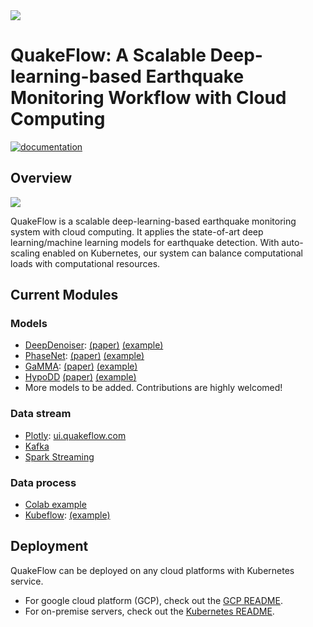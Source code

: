 <img src="https://raw.githubusercontent.com/wayneweiqiang/QuakeFlow/master/docs/assets/logo.png">

# QuakeFlow: A Scalable Deep-learning-based Earthquake Monitoring Workflow with Cloud Computing
[![documentation](https://github.com/wayneweiqiang/QuakeFlow/actions/workflows/docs.yml/badge.svg)](https://wayneweiqiang.github.io/QuakeFlow/)

## Overview

![](https://raw.githubusercontent.com/wayneweiqiang/QuakeFlow/master/docs/assets/inference_pipeline_plotly.png)

QuakeFlow is a scalable deep-learning-based earthquake monitoring system with cloud computing. 
It applies the state-of-art deep learning/machine learning models for earthquake detection. 
With auto-scaling enabled on Kubernetes, our system can balance computational loads with computational resources. 

<!-- Checkout our Twitter Bot for realtime earthquake early warning at [@Quakeflow_Bot](https://twitter.com/QuakeFlow_bot). -->

## Current Modules 

### Models
- [DeepDenoiser](https://wayneweiqiang.github.io/DeepDenoiser/): [(paper)](https://arxiv.org/abs/1811.02695) [(example)](https://wayneweiqiang.github.io/DeepDenoiser/example_interactive/)
- [PhaseNet](https://wayneweiqiang.github.io/PhaseNet/): [(paper)](https://arxiv.org/abs/1803.03211) [(example)](https://wayneweiqiang.github.io/PhaseNet/example_interactive/)
- [GaMMA](https://wayneweiqiang.github.io/GaMMA/): [(paper)](https://arxiv.org/abs/2109.09008) [(example)](https://wayneweiqiang.github.io/GaMMA/example_interactive/)
- [HypoDD](https://www.ldeo.columbia.edu/~felixw/hypoDD.html) [(paper)](https://pubs.geoscienceworld.org/ssa/bssa/article-abstract/90/6/1353/120565/A-Double-Difference-Earthquake-Location-Algorithm?redirectedFrom=fulltext) [(example)](https://github.com/wayneweiqiang/QuakeFlow/blob/master/HypoDD/visulization.ipynb)
- More models to be added. Contributions are highly welcomed!
  
### Data stream
- [Plotly](https://dash.gallery/Portal/): [ui.quakeflow.com](http://ui.quakeflow.com)
- [Kafka](https://www.confluent.io/what-is-apache-kafka/) 
- [Spark Streaming](https://spark.apache.org/docs/latest/streaming-programming-guide.html)

### Data process
- [Colab example](https://colab.research.google.com/drive/19dC8-Vq0mv1Q9K-OS8VJf3xNEweKv4SN)
- [Kubeflow](https://www.kubeflow.org/): [(example)](https://wayneweiqiang.github.io/QuakeFlow/workflow/)

## Deployment

QuakeFlow can be deployed on any cloud platforms with Kubernetes service.

- For google cloud platform (GCP), check out the [GCP README](gcp_readme.md).
- For on-premise servers, check out the [Kubernetes README](k8s_readme.md).

<!-- ## User-Facing Platform

### Streamlit Web App

<img src="https://i.imgur.com/xL696Yh.jpg" width="800px">


### Twitter Bot

<img src="https://i.imgur.com/50kVK4Q.png" width="400px"> -->

